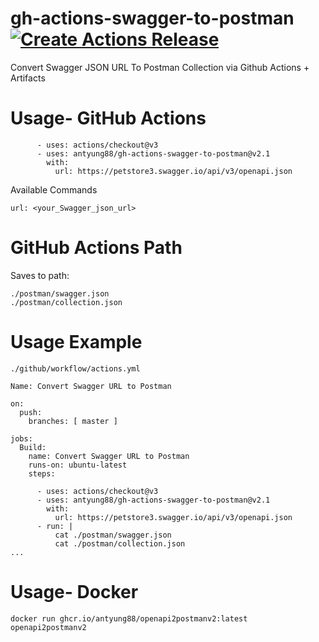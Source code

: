 # gh-actions-swagger-to-postman [![Create Actions Release](https://github.com/antyung88/gh-actions-swagger-to-postman/actions/workflows/release.yml/badge.svg)](https://github.com/antyung88/gh-actions-swagger-to-postman/actions/workflows/release.yml)
Convert Swagger JSON URL To Postman Collection via Github Actions + Artifacts

# Usage- GitHub Actions

```
      - uses: actions/checkout@v3
      - uses: antyung88/gh-actions-swagger-to-postman@v2.1
        with:
          url: https://petstore3.swagger.io/api/v3/openapi.json
```

Available Commands
```
url: <your_Swagger_json_url> 
```

# GitHub Actions Path

Saves to path:

```
./postman/swagger.json
./postman/collection.json
```

# Usage Example 

```
./github/workflow/actions.yml
```
```
Name: Convert Swagger URL to Postman

on:
  push:
    branches: [ master ]

jobs:
  Build:
    name: Convert Swagger URL to Postman
    runs-on: ubuntu-latest
    steps:
    
      - uses: actions/checkout@v3
      - uses: antyung88/gh-actions-swagger-to-postman@v2.1
        with:
          url: https://petstore3.swagger.io/api/v3/openapi.json
      - run: |
          cat ./postman/swagger.json
          cat ./postman/collection.json
...
```

# Usage- Docker
```
docker run ghcr.io/antyung88/openapi2postmanv2:latest openapi2postmanv2
```
